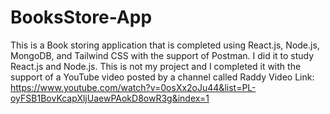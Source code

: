 # BooksStore-App
This is a Book storing application that is completed using React.js, Node.js, MongoDB, and Tailwind CSS with the support of Postman.
I did it to study React.js and Node.js. 
This is not my project and I completed it with the support of a YouTube video posted by a channel called Raddy
Video Link: https://www.youtube.com/watch?v=0osXx2oJu44&list=PL-oyFSB1BovKcapXljUaewPAokD8owR3g&index=1

